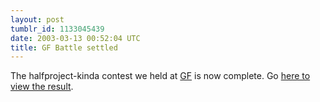 ```yaml
---
layout: post
tumblr_id: 1133045439
date: 2003-03-13 00:52:04 UTC
title: GF Battle settled
---
```


The halfproject-kinda contest we held at <a href="http://www.grafisktforum.org" target="_blank">GF</a> is now complete. Go <a href="http://harem.nu/gf-battle/" target="_blank">here to view the result</a>.
